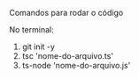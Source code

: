 Comandos para rodar o código

No terminal:

1) git init -y
2) tsc 'nome-do-arquivo.ts'
3) ts-node 'nome-do-arquivo.js'
